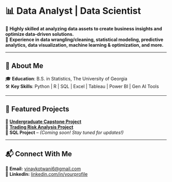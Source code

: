 # 📊 Data Analyst | Data Scientist  

🔹 **Highly skilled at analyzing data assets to create business insights and optimize data-driven solutions.**  
🔹 **Experience in data wrangling/cleaning, statistical modeling, predictive analytics, data visualization, machine learning & optimization, and more.**    

---

## 📌 About Me  

🎓 **Education**: B.S. in Statistics, The University of Georgia  
🛠 **Key Skills**: Python | R | SQL | Excel | Tableau | Power BI | Gen AI Tools

---

## 🚀 Featured Projects  

🔹 **[Undergraduate Capstone Project](project1.md)**  
🔹 **[Trading Risk Analysis Project](project2.md)**  
🔹 **SQL Project** – *(Coming soon! Stay tuned for updates!)*  

---

## 📬 Connect With Me  

📧 **Email:** [vinaykotwani6@gmail.com](mailto:vinaykotwani6@gmail.com)  
💼 **LinkedIn:** [linkedin.com/in/yourprofile](#)
